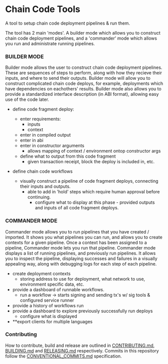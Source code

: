 # Chain Code Tools

A tool to setup chain code deployment pipelines & run them.

The tool has 2 main 'modes'. A builder mode which allows you to construct chain code deployment pipelines, and a 'commander' mode which allows you run and administrate running pipelines. 

### BUILDER MODE

Builder mode allows the user to construct chain code deployment pipelines. These are sequences of steps to perform, along with how they recieve their inputs, and where to send their outputs. Builder mode will allow you to construct complicated chain code deploys, for example, deployments which have dependencies on eachothers' results. Builder mode also allows you to provide a standardized interface description (in ABI format), allowing easy use of the code later.

- define code fragment deploy:
  - enter requirements:
    - inputs
    - context
  - enter in compiled output
  - enter in abi
  - enter in constructor arguments
    - allows mapping of context / environment ontop constructor args
  - define what to output from this code fragment 
    - given transaction receipt, block the deploy is included in, etc. 

- define chain code workflows
  - visually construct a pipeline of code fragment deploys, connecting their inputs and outputs.
    - able to add in 'hold' steps which require human approval before continuing.
      - configure what to display at this phase - provided outputs and inputs of all code fragment deploys.

### COMMANDER MODE

Commander mode allows you to run pipelines that you have created / imported. It shows you what pipelines you can run, and allows you to create contexts for a given pipeline. Once a context has been assigned to a pipeline, Commander mode lets you run that pipeline. Commander mode displays a list of running pipelines, and previously run pipelines. It allows you to inspect the pipeline, displaying successes and failures in a visually appealing way, along with debugging logs for each step of each pipeline. 

- create deployment contexts
  - storing address to use for deployment, what network to use, environment specific data, etc.
- provide a dashboard of runnable workflows.
  - run a workflow -> starts signing and sending tx's w/ sig tools & configured service runner
- provide a history of workflows run
- provide a dashboard to explore previously successfully run deploys
  - configure what is displayed
- **export clients for multiple languages

### Contributing

How to contribute, build and release are outlined in [CONTRIBUTING.md](CONTRIBUTING.md), [BUILDING.md](BUILDING.md) and [RELEASING.md](RELEASING.md) respectively. Commits in this repository follow the [CONVENTIONAL_COMMITS.md](CONVENTIONAL_COMMITS.md) specification.
